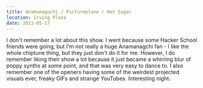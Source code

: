 ```yaml
---
title: Anamanaguchi / Pictureplane / Hot Sugar
location: Irving Plaza
date: 2013-05-17
---
```


I don't remember a lot about this show. I went because some Hacker School friends were going, but I'm not really a huge Anamanagchi fan - I like the whole chiptune thing, but they just don't do it for me. However, I do remember liking their show a lot because it just became a whirring blur of poppy synths at some point, and that was very easy to dance to. I also remember one of the openers having some of the weirdest projected visuals ever, freaky GIFs and strange YouTubes. Interesting night.
